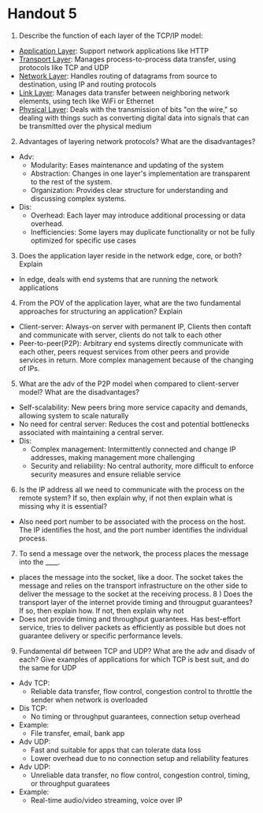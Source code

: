 # Handout 5
1) Describe the function of each layer of the TCP/IP model:
  * <ins>Application Layer</ins>: Support network applications like HTTP
  * <ins>Transport Layer</ins>: Manages process-to-process data transfer, using protocols like TCP and UDP
  * <ins>Network Layer</ins>: Handles routing of datagrams from source to destination, using IP and routing protocols
  * <ins>Link Layer</ins>: Manages data transfer between neighboring network elements, using tech like WiFi or Ethernet
  * <ins>Physical Layer</ins>: Deals with the transmission of bits "on the wire," so dealing with things such as converting digital data into signals that can be transmitted over the physical medium
2) Advantages of layering network protocols? What are the disadvantages?
  * Adv:
    * Modularity: Eases maintenance and updating of the system
    * Abstraction: Changes in one layer's implementation are transparent to the rest of the system.
    * Organization: Provides clear structure for understanding and discussing complex systems.
  * Dis:
    * Overhead: Each layer may introduce additional processing or data overhead.
    * Inefficiencies: Some layers may duplicate functionality or not be fully optimized for specific use cases
3) Does the application layer reside in the network edge, core, or both? Explain
  * In edge, deals with end systems that are running the network applications
4)  From the POV of the application layer, what are the two fundamental approaches for structuring an application? Explain
  * Client-server: Always-on server with permanent IP, Clients then contaft and communicate with server, clients do not talk to each other
  * Peer-to-peer(P2P): Arbitrary end systems directly communicate with each other, peers request services from other peers and provide services in return. More complex management because of the changing of IPs.
5) What are the adv of the P2P model when compared to client-server model? What are the disadvantages?
  * Self-scalability: New peers bring more service capacity and demands, allowing system to scale naturally
  * No need for central server: Reduces the cost and potential bottlenecks associated with maintaining a central server.
  * Dis:
    * Complex management: Intermittently connected and change IP addresses, making management more challenging
    * Security and reliability: No central authority, more difficult to enforce security measures and ensure reliable service
6) Is the IP address all we need to communicate with the process on the remote system? If so, then explain why, if not then explain what is missing why it is essential?
  * Also need port number to be associated with the process on the host. The IP identifies the host, and the port number identifies the individual process.
7) To send a message over the network, the process places the message into the ____.
  * places the message into the socket, like a door. The socket takes the message and relies on the transport infrastructure on the other side to deliver the message to the socket at the receiving process.
8 ) Does the transport layer of the internet provide timing and througput guarantees? If so, then explain how. If not, then explain why not
  * Does not provide timing and throughput guarantees. Has best-effort service, tries to deliver packets as efficiently as possible but does not guarantee delivery or specific performance levels.
9) Fundamental dif between TCP and UDP? What are the adv and disadv of each? Give examples of applications for which TCP is best suit, and do the same for UDP
  * Adv TCP:
    * Reliable data transfer, flow control, congestion control to throttle the sender when network is overloaded
  * Dis TCP:
    * No timing or throughput guarantees, connection setup overhead
  * Example:
    * File transfer, email, bank app
  * Adv UDP:
    * Fast and suitable for apps that can tolerate data loss
    * Lower overhead due to no connection setup and reliability features
  * Adv UDP:
    * Unreliable data transfer, no flow control, congestion control, timing, or throughput guaratees
  * Example:
    * Real-time audio/video streaming, voice over IP
